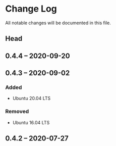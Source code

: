 # Change Log

All notable changes will be documented in this file.

## Head

## 0.4.4 &ndash; 2020-09-20

## 0.4.3 &ndash; 2020-09-02

### Added

* Ubuntu 20.04 LTS

### Removed

* Ubuntu 16.04 LTS

## 0.4.2 &ndash; 2020-07-27
